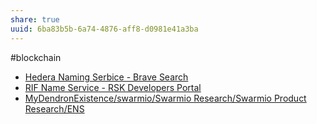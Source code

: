 ```yaml
---
share: true
uuid: 6ba83b5b-6a74-4876-aff8-d0981e41a3ba
---
```

#blockchain 

* [Hedera Naming Serbice - Brave Search](https://search.brave.com/search?q=Hedera+Naming+Serbice&source=desktop)
* [RIF Name Service - RSK Developers Portal](https://developers.rsk.co/rif/rns/)
* [MyDendronExistence/swarmio/Swarmio Research/Swarmio Product Research/ENS](/undefined)
